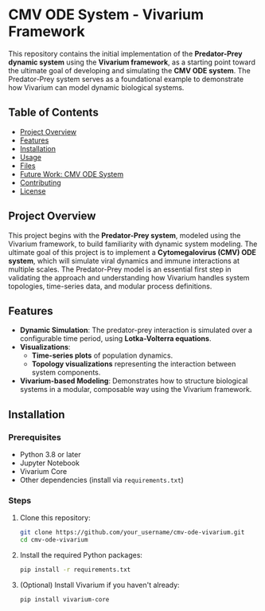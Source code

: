 # CMV ODE System - Vivarium Framework

This repository contains the initial implementation of the **Predator-Prey dynamic system** using the **Vivarium framework**, as a starting point toward the ultimate goal of developing and simulating the **CMV ODE system**. The Predator-Prey system serves as a foundational example to demonstrate how Vivarium can model dynamic biological systems.

## Table of Contents
- [Project Overview](#project-overview)
- [Features](#features)
- [Installation](#installation)
- [Usage](#usage)
- [Files](#files)
- [Future Work: CMV ODE System](#future-work-cmv-ode-system)
- [Contributing](#contributing)
- [License](#license)

## Project Overview

This project begins with the **Predator-Prey system**, modeled using the Vivarium framework, to build familiarity with dynamic system modeling. The ultimate goal of this project is to implement a **Cytomegalovirus (CMV) ODE system**, which will simulate viral dynamics and immune interactions at multiple scales. The Predator-Prey model is an essential first step in validating the approach and understanding how Vivarium handles system topologies, time-series data, and modular process definitions.

## Features
- **Dynamic Simulation**: The predator-prey interaction is simulated over a configurable time period, using **Lotka-Volterra equations**.
- **Visualizations**:
  - **Time-series plots** of population dynamics.
  - **Topology visualizations** representing the interaction between system components.
- **Vivarium-based Modeling**: Demonstrates how to structure biological systems in a modular, composable way using the Vivarium framework.

## Installation

### Prerequisites
- Python 3.8 or later
- Jupyter Notebook
- Vivarium Core
- Other dependencies (install via `requirements.txt`)

### Steps

1. Clone this repository:
    ```bash
    git clone https://github.com/your_username/cmv-ode-vivarium.git
    cd cmv-ode-vivarium
    ```

2. Install the required Python packages:
    ```bash
    pip install -r requirements.txt
    ```

3. (Optional) Install Vivarium if you haven't already:
    ```bash
    pip install vivarium-core
    ```
